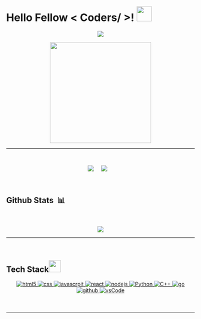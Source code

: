 <h1> Hello Fellow < Coders/ >! <img src = "https://raw.githubusercontent.com/MartinHeinz/MartinHeinz/master/wave.gif" width = 40px> </h1>
<p align='center'>
<img src="https://readme-typing-svg.herokuapp.com?color=%2336BCF7&size=25&center=true&vCenter=true&width=433&height=75&lines=I'm+Gowthaman;Electronics+Engineering+Student;Cooking+Projects;%40notGman">
</p>
<p align='center'>
<img src="https://media.giphy.com/media/QvpqTCiEcwtvx6wwJK/giphy.gif" width="270" height="270" frameBorder="0" class="giphy-embed" allowFullScreen></img></p>
<hr>
<br>
<p align='center'>
<img src="https://komarev.com/ghpvc/?username=notGman">&nbsp;&nbsp;&nbsp;&nbsp;
<img src="https://img.shields.io/github/followers/notGman?style=social">&nbsp;&nbsp;&nbsp;&nbsp;
<!-- <img src="https://visitor-badge.glitch.me/badge?page_id=notGman.visitor-badge"> -->
</p>
<br>

## Github Stats &nbsp;📊
<br>
<p align='center'>
<img src="https://github-readme-stats.vercel.app/api?username=notGman&show_icons=true&theme=github_dark">
</p>
<hr>
<br>

## Tech Stack<img src = "https://media2.giphy.com/media/QssGEmpkyEOhBCb7e1/giphy.gif?cid=ecf05e47a0n3gi1bfqntqmob8g9aid1oyj2wr3ds3mg700bl&rid=giphy.gif" width = 32px> 

<p align="center" style="margin-bottom:50px">
  <a href="" target="_blank">
    <img src="https://img.shields.io/badge/HTML5-E34F26?style=for-the-badge&logo=html5&logoColor=white" alt="html5" />
  </a>
  
  <a href="" target="_blank">
    <img src="https://img.shields.io/badge/CSS3-1572B6?style=for-the-badge&logo=css3&logoColor=white" alt="css" />
  </a>
  
  <a href="" target="_blank">
    <img src="https://img.shields.io/badge/JavaScript-F7DF1E?style=for-the-badge&logo=javascript&logoColor=black"
      alt="javascrpit"/>
  </a>
  
  <a href="" target="_blank">
    <img src="https://img.shields.io/badge/React-20232A?style=for-the-badge&logo=react&logoColor=61DAFB" alt="react" />
  </a>
  
  <a href="https://www.jetbrains.com/" target="_blank">
    <img src="https://img.shields.io/badge/Node.js-43853D?style=for-the-badge&logo=node.js&logoColor=white" alt="nodejs" />
  </a>
  
  <a href="" target="_blank">
    <img alt="Python" src="https://img.shields.io/badge/Python-3776AB?style=for-the-badge&logo=python&logoColor=white">
  </a>
  
  <a href="" target="_blank">
    <img alt="C++" src="https://img.shields.io/badge/-c++-black?logo=c%2B%2B&style=social">
  </a>
  
  <a href="" target="_blank">
    <img src="https://img.shields.io/badge/Go-00ADD8?style=for-the-badge&logo=go&logoColor=white" alt="go" />
  </a>
  
  <a href="" target="_blank">
    <img src="https://img.shields.io/badge/github-181717.svg?style=for-the-badge&logo=github&logoColor=white" alt="github" />
  </a>
  
  <a href="https://code.visualstudio.com/" target="_blank">
    <img src="https://img.shields.io/badge/vscode-007ACC.svg?style=for-the-badge&logo=visualstudiocode&logoColor=white" alt="vsCode"/> 
  </a>
</p>
<hr/>
<br/>
